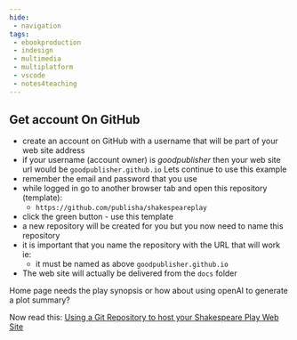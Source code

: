 ```yaml
---
hide:
 - navigation
tags:
 - ebookproduction
 - indesign
 - multimedia
 - multiplatform
 - vscode
 - notes4teaching
---
```


## Get account On GitHub
* create an account on GitHub with a username that will be part of your web site address
* if your username (account owner) is _goodpublisher_ then your web site url would be `goodpublisher.github.io` Lets continue to use this example
* remember the email and password that you use
* while logged in go to another browser tab and open this repository (template):
	* `https://github.com/publisha/shakespeareplay`
* click the green button - use this template
* a new repository will be created for you but you now need to name this repository
* it is important that you name the repository with the URL that will work ie:
	* it must be named as above `goodpublisher.github.io`
* The web site will actually be delivered from the `docs` folder

Home page needs the play synopsis or how about using openAI to generate a plot summary?

Now read this:
[Using a Git Repository to host your Shakespeare Play Web Site](../../Web%20Sites%20with%20GitHub/Using%20a%20Git%20Repository%20to%20host%20your%20Shakespeare%20Play%20Web%20Site.md)